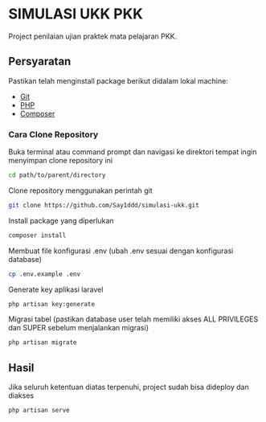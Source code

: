 # SIMULASI UKK PKK

Project penilaian ujian praktek mata pelajaran PKK.

## Persyaratan

 Pastikan telah menginstall package berikut didalam lokal machine:

- [Git](https://git-scm.com/downloads)
- [PHP](https://www.php.net/manual/en/install.php)
- [Composer](https://getcomposer.org/download/)

### Cara Clone Repository

Buka terminal atau command prompt dan navigasi ke direktori tempat ingin menyimpan clone repository ini

```bash
cd path/to/parent/directory
```

Clone repository menggunakan perintah git

```bash
git clone https://github.com/Say1ddd/simulasi-ukk.git
```

Install package yang diperlukan

```bash
composer install
```

Membuat file konfigurasi .env (ubah .env sesuai dengan konfigurasi database)

```bash
cp .env.example .env
```

Generate key aplikasi laravel

```bash
php artisan key:generate
```

Migrasi tabel (pastikan database user telah memiliki akses ALL PRIVILEGES dan SUPER sebelum menjalankan migrasi)

```bash
php artisan migrate
```

## Hasil

Jika seluruh ketentuan diatas terpenuhi, project sudah bisa dideploy dan diakses

```bash
php artisan serve
```

